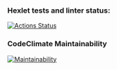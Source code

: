 ### Hexlet tests and linter status:
[![Actions Status](https://github.com/SergeyChalkov/python-project-lvl1/workflows/hexlet-check/badge.svg)](https://github.com/SergeyChalkov/python-project-lvl1/actions)

### CodeClimate Maintainability
[![Maintainability](https://api.codeclimate.com/v1/badges/a99a88d28ad37a79dbf6/maintainability)](https://codeclimate.com/github/codeclimate/codeclimate/maintainability)